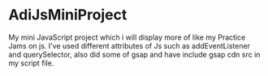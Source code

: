 # AdiJsMiniProject
My mini JavaScript project which i will display more of like my Practice Jams on js.
I've used different attributes of Js such as addEventListener and querySelector, also did some of gsap and have include gsap cdn src in my script file.
